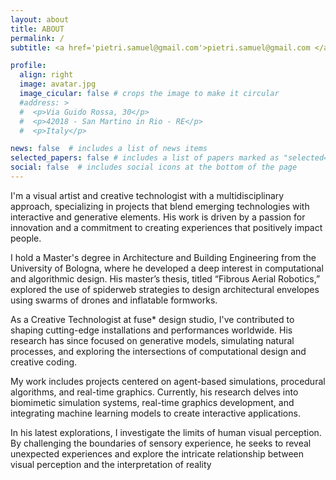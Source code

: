 ```yaml
---
layout: about
title: ABOUT
permalink: /
subtitle: <a href='pietri.samuel@gmail.com'>pietri.samuel@gmail.com </a>

profile:
  align: right
  image: avatar.jpg
  image_cicular: false # crops the image to make it circular
  #address: >
  #  <p>Via Guido Rossa, 30</p>
  #  <p>42018 - San Martino in Rio - RE</p>
  #  <p>Italy</p>

news: false  # includes a list of news items
selected_papers: false # includes a list of papers marked as "selected={true}"
social: false  # includes social icons at the bottom of the page
---
```


I'm a visual artist and creative technologist with a multidisciplinary approach, specializing in projects that blend emerging technologies with interactive and generative elements. His work is driven by a passion for innovation and a commitment to creating experiences that positively impact people.

I hold a Master's degree in Architecture and Building Engineering from the University of Bologna, where he developed a deep interest in computational and algorithmic design. His master’s thesis, titled “Fibrous Aerial Robotics,” explored the use of spiderweb strategies to design architectural envelopes using swarms of drones and inflatable formworks.

As a Creative Technologist at fuse* design studio, I've contributed to shaping cutting-edge installations and performances worldwide. His research has since focused on generative models, simulating natural processes, and exploring the intersections of computational design and creative coding.

My work includes projects centered on agent-based simulations, procedural algorithms, and real-time graphics. Currently, his research delves into biomimetic simulation systems, real-time graphics development, and integrating machine learning models to create interactive applications.

In his latest explorations, I investigate the limits of human visual perception. By challenging the boundaries of sensory experience, he seeks to reveal unexpected experiences and explore the intricate relationship between visual perception and the interpretation of reality

